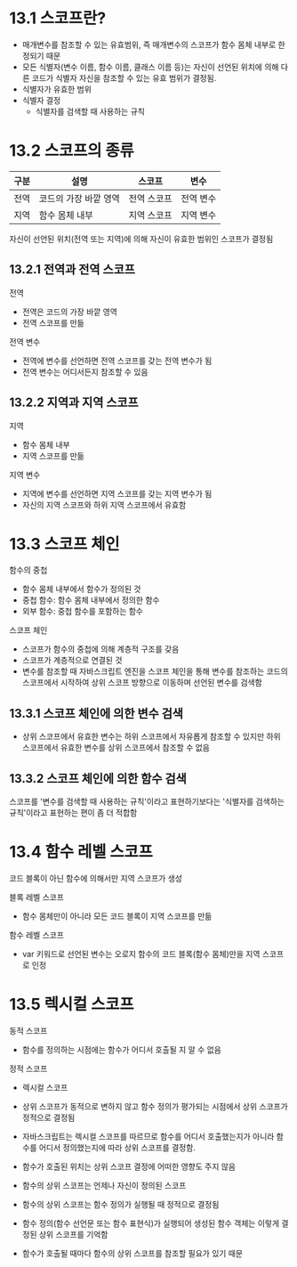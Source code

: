 # 13.1 스코프란?
- 매개변수를 참조할 수 있는 유효범위, 즉 매개변수의 스코프가 함수 몸체 내부로 한정되기 때문
- 모든 식별자(변수 이름, 함수 이름, 클래스 이름 등)는 자신이 선언된 위치에 의해 다른 코드가 식별자 자신을 참조할 수 있는 유효 범위가 결정됨.
- 식별자가 유효한 범위
- 식별자 결정
    - 식별자를 검색할 때 사용하는 규칙

# 13.2 스코프의 종류
|구분|설명|스코프|변수|
|---|---|---|---|
|전역|코드의 가장 바깥 영역|전역 스코프|전역 변수|
|지역|함수 몸체 내부|지역 스코프|지역 변수|

자신이 선언된 위치(전역 또는 지역)에 의해 자신이 유효한 범위인 스코프가 결정됨

## 13.2.1 전역과 전역 스코프
전역
- 전역은 코드의 가장 바깥 영역
- 전역 스코프를 만듦

전역 변수
- 전역에 변수를 선언하면 전역 스코프를 갖는 전역 변수가 됨
- 전역 변수는 어디서든지 참조할 수 있음
## 13.2.2 지역과 지역 스코프
지역
- 함수 몸체 내부
- 지역 스코프를 만듦

지역 변수
- 지역에 변수를 선언하면 지역 스코프를 갖는 지역 변수가 됨
- 자신의 지역 스코프와 하위 지역 스코프에서 유효함

# 13.3 스코프 체인
함수의 중첩
- 함수 몸체 내부에서 함수가 정의된 것
- 중첩 함수: 함수 몸체 내부에서 정의한 함수
- 외부 함수: 중첩 함수를 포함하는 함수

스코프 체인
- 스코프가 함수의 중첩에 의해 계층적 구조를 갖음
- 스코프가 계층적으로 연결된 것
- 변수를 참조할 때 자바스크립트 엔진을 스코프 체인을 통해 변수를 참조하는 코드의 스코프에서 시작하여 상위 스코프 방향으로 이동하며 선언된 변수를 검색함

## 13.3.1 스코프 체인에 의한 변수 검색
- 상위 스코프에서 유효한 변수는 하위 스코프에서 자유롭게 참조할 수 있지만 하위 스코프에서 유효한 변수를 상위 스코프에서 참조할 수 없음

## 13.3.2 스코프 체인에 의한 함수 검색
스코프를 '변수를 검색할 때 사용하는 규칙'이라고 표현하기보다는 '식별자를 검색하는 규칙'이라고 표현하는 편이 좀 더 적합함

# 13.4 함수 레벨 스코프
코드 블록이 아닌 함수에 의해서만 지역 스코프가 생성

블록 레벨 스코프
- 함수 몸체만이 아니라 모든 코드 블록이 지역 스코프를 만듦

함수 레벨 스코프
- var 키워드로 선언된 변수는 오로지 함수의 코드 블록(함수 몸체)만을 지역 스코프로 인정

# 13.5 렉시컬 스코프
동적 스코프
- 함수를 정의하는 시점에는 함수가 어디서 호출될 지 알 수 없음

정적 스코프
- 렉시컬 스코프
- 상위 스코프가 동적으로 변하지 않고 함수 정의가 평가되는 시점에서 상위 스코프가 정적으로 결정됨

- 자바스크립트는 렉시컬 스코프를 따르므로 함수를 어디서 호출했는지가 아니라 함수를 어디서 정의했는지에 따라 상위  스코프를 결정함. 
- 함수가 호출된 위치는 상위 스코프 결정에 어떠한 영향도 주지 않음
- 함수의 상위 스코프는 언제나 자신이 정의된 스코프
- 함수의 상위 스코프는 함수 정의가 실행될 때 정적으로 결정됨
- 함수 정의(함수 선언문 또는 함수 표현식)가 실행되어 생성된 함수 객체는 이렇게 결정된 상위 스코프를 기억함
- 함수가 호출될 때마다 함수의 상위 스코프를 참조할 필요가 있기 때문
